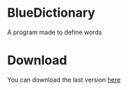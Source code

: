 # BlueDictionary
A program made to define words
# Download
You can download the last version [here](https://github.com/BlueMalgeran/BlueDictionary/releases)
